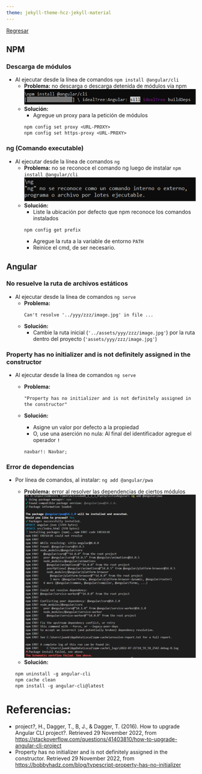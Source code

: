 ```yaml
---
theme: jekyll-theme-hcz-jekyll-material
---
```


[Regresar](/DAWM/)

## NPM

### Descarga de módulos

* Al ejecutar desde la línea de comandos `npm install @angular/cli`
	+ **Problema:** no descarga o descarga detenida de módulos vía npm 
	  ![comandos](imagenes/comandos.png)
	+ **Solución:**
		- Agregue un proxy para la petición de módulos
		```
		npm config set proxy <URL-PROXY>
		npm config set https-proxy <URL-PROXY>
		```

### ng (Comando executable)
* Al ejecutar desde la línea de comandos `ng`
	+ **Problema:** no se reconoce el comando ng luego de instalar `npm install @angular/cli`
	![ng not found](imagenes/ngnotfound.png)
	+ **Solución:**
		- Liste la ubicación por defecto que npm reconoce los comandos instalados
		```
		npm config get prefix
		```
		- Agregue la ruta a la variable de entorno `PATH`
		- Reinice el cmd, de ser necesario.

## Angular

### No resuelve la ruta de archivos estáticos

* Al ejecutar desde la línea de comandos `ng serve`
	+ **Problema:**   
		```
		Can't resolve '../yyy/zzz/image.jpg' in file ...
		``` 
	+ **Solución:**
		- Cambie la ruta inicial (`'../assets/yyy/zzz/image.jpg'`) por la ruta dentro del proyecto (`'assets/yyy/zzz/image.jpg'`)

### Property has no initializer and is not definitely assigned in the constructor

* Al ejecutar desde la línea de comandos `ng serve`
	+ **Problema:**  

		```
		"Property has no initializer and is not definitely assigned in the constructor"
		```

	+ **Solución:**

		- Asigne un valor por defecto a la propiedad
		- O, use una aserción no nula: Al final del identificador agregue el operador **`!`**

		```
		navbar!: Navbar;
		```


### Error de dependencias

* Por línea de comandos, al instalar: `ng add @angular/pwa`
	+ **Problema:** error al resolver las dependencias de ciertos módulos
	![dependencias](imagenes/dependencias.jpg)
	+ **Solución:** 

	```
	npm uninstall -g angular-cli
	npm cache clean
	npm install -g angular-cli@latest
	```

# Referencias: 

* project?, H., Dagger, T., B, J., & Dagger, T. (2016). How to upgrade Angular CLI project?. Retrieved 29 November 2022, from https://stackoverflow.com/questions/41403810/how-to-upgrade-angular-cli-project
* Property has no initializer and is not definitely assigned in the constructor. Retrieved 29 November 2022, from https://bobbyhadz.com/blog/typescript-property-has-no-initializer